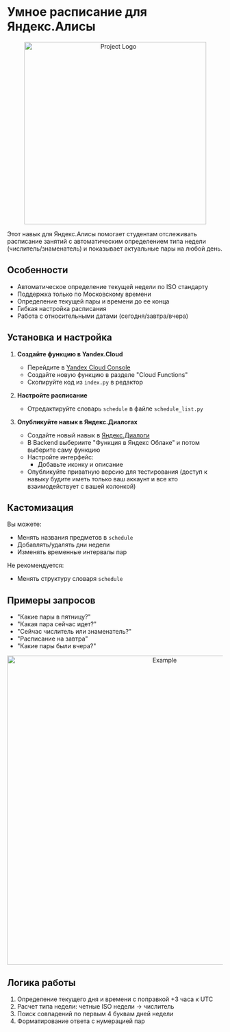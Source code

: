 # Умное расписание для Яндекс.Алисы

<p align="center">
      <img src="https://github.com/user-attachments/assets/0d0a7b39-5ad0-44fa-a4cd-af10e460ae3c" alt="Project Logo" width="425">
</p>

Этот навык для Яндекс.Алисы помогает студентам отслеживать расписание занятий с автоматическим определением типа недели (числитель/знаменатель) и показывает актуальные пары на любой день.

## Особенности
- Автоматическое определение текущей недели по ISO стандарту
- Поддержка только по Московскому времени
- Определение текущей пары и времени до ее конца
- Гибкая настройка расписания
- Работа с относительными датами (сегодня/завтра/вчера)

## Установка и настройка

1. **Создайте функцию в Yandex.Cloud**
   - Перейдите в [Yandex Cloud Console](https://console.cloud.yandex.ru/)
   - Создайте новую функцию в разделе "Cloud Functions"
   - Скопируйте код из `index.py` в редактор
     
2. **Настройте расписание**
   - Отредактируйте словарь `schedule` в файле `schedule_list.py`

3. **Опубликуйте навык в Яндекс.Диалогах**
   - Создайте новый навык в [Яндекс.Диалоги](https://dialogs.yandex.ru/developer/)
   - В Backend выбериите "Функция в Яндекс Облаке" и потом выберите саму функцию
   - Настройте интерфейс:
     - Добавьте иконку и описание
   - Опубликуйте приватную версию для тестирования (доступ к навыку будите иметь только ваш аккаунт и все кто взаимодействует с вашей колонкой)

## Кастомизация
Вы можете:
- Менять названия предметов в `schedule`
- Добавлять/удалять дни недели
- Изменять временные интервалы пар

Не рекомендуется:
- Менять структуру словаря `schedule`

## Примеры запросов
- "Какие пары в пятницу?"
- "Какая пара сейчас идет?"
- "Сейчас числитель или знаменатель?"
- "Расписание на завтра"
- "Какие пары были вчера?"

<p align="center">
      <img src="https://github.com/user-attachments/assets/1255e87f-bc9d-4129-b4a9-1dc83ffe9080" alt="Example" width="720">
</p>

## Логика работы
1. Определение текущего дня и времени с поправкой +3 часа к UTC
2. Расчет типа недели: четные ISO недели → числитель
3. Поиск совпадений по первым 4 буквам дней недели
4. Форматирование ответа с нумерацией пар
